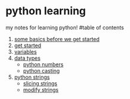 # python learning 
my notes for learning python!
#table of contents 
1. [some basics before we get started](contents/some-basics.md)  
2. [get started](contents/intro.md)
3. [variables](contents/variables.md)
4. [data types](contents/data-types.md)
    - [python numbers](contents/python-numbers.md)
    - [python casting](contents/python-casting.md)
5. [python strings](contents\python-strings.md)
    - [slicing strings](contents\slicing-strings.md)    
    - [modify strings](contents\modify-strings.md)
